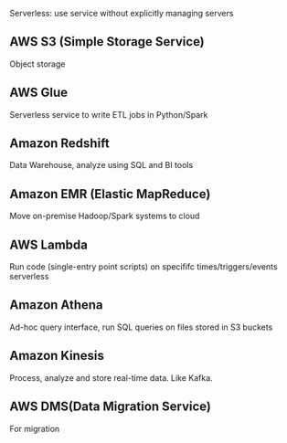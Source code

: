Serverless: use service without explicitly managing servers

## AWS S3 (Simple Storage Service) 
Object storage
## AWS Glue
Serverless service to write ETL jobs in Python/Spark
## Amazon Redshift
Data Warehouse, analyze using SQL and BI tools
## Amazon EMR (Elastic MapReduce)
Move on-premise Hadoop/Spark systems to cloud
## AWS Lambda
Run code (single-entry point scripts) on specififc times/triggers/events serverless
## Amazon Athena
Ad-hoc query interface, run SQL queries on files stored in S3 buckets
## Amazon Kinesis
Process, analyze and store real-time data. Like Kafka.
## AWS DMS(Data Migration Service)
For migration